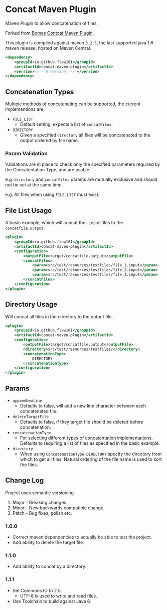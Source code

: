 # Concat Maven Plugin #

Maven Plugin to allow concatenation of files.

Forked from [Bomas Contcat Maven Plugin](https://github.com/bomas/concat-maven-plugin "https://github.com/bomas/concat-maven-plugin").

This plugin is compiled against maven `3.2.5`, the last supported java 1.6 maven release, hosted on Maven Central.

```xml
<dependency>
    <groupId>io.github.flaw101</groupId>
    <artifactId>concat-maven-plugin</artifactId>
    <version><!-- A Version --> </version>
</dependency>
```

## Concatenation Types ##

Multiple methods of concatenating can be supported, the current implementions are,

* `FILE_LIST`
  * Default setting, expects a list of `concatFiles`.
* `DIRECTORY`
  * Given a specified `directory` all files will be concatenated to the output ordered by file name.

### Param Validation ###

Validations are in place to check only the specified parameters required by the Concatentation Type, and are usable.

e.g. `directory` and `concatFiles` params are mutually exclusive and should not be set at the same time.

e.g. All files when using `FILE_LIST` must exist.

## File List Usage ##

A basic example, which will concat the `.input` files to the `concatfile.output`.

```xml
<plugin>
    <groupId>io.github.flaw101</groupId>
    <artifactId>concat-maven-plugin</artifactId>
    <configuration>
        <outputFile>target/concatfile.output</outputFile>
        <concatFiles>
            <param>src/test/resources/testfiles/file_1.input</param>
            <param>src/test/resources/testfiles/file_2.input</param>
            <param>src/test/resources/testfiles/file_3.input</param>
        </concatFiles>
    </configuration>
</plugin>
```

## Directory Usage ##

Will concat all files in the directory to the output file.

```xml
<plugin>
    <groupId>io.github.flaw101</groupId>
    <artifactId>concat-maven-plugin</artifactId>
    <configuration>
        <outputFile>target/concatfile.output</outputFile>
        <directory>src/test/resources/testfiles/</directory>
        <concatenationType>
            DIRECTORY
        </concatenationType>
    </configuration>
</plugin>
```

## Params ##

* `appendNewline`
  * Defaults to false, will add a new line character between each concatenated file.
* `deleteTargetFile`
  * Defaults to false, if they target file should be deleted before concatenation.
* `concatenationType`
  * For selecting different types of concatentation implementations. Defaults to requiring a list of files as specified in the basic example.
* `directory`
  * When using `ConcatenationType.DIRECTORY` specify the directory from which to get all files. Natural ordering of the file name is used to sort the files.

## Change Log ##

Project uses semantic versioning.

1. Major - Breaking changes.
1. Minor - New backwards compatible change.
1. Patch - Bug fixes, polish etc.

### 1.0.0 ###

* Correct maven dependencies to actually be able to test the project.
* Add ability to delete the target file.

### 1.1.0 ###

* Add ability to concat by a directory.

### 1.1.1 ###

* Set Commons IO to 2.5.
  * UTF-8 is used to write and read files.
* Use Toolchain to build against Java 6.